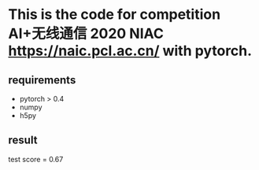 # This is the code for competition AI+无线通信 2020 NIAC https://naic.pcl.ac.cn/ with pytorch.

## requirements
- pytorch > 0.4
- numpy
- h5py
## result
test score = 0.67
